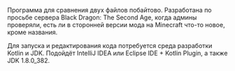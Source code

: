 Программа для сравнения двух файлов побайтово. Разработана по просьбе сервера Black Dragon: The Second Age, когда админы проверяли, есть ли в сторонней версии мода на Minecraft что-то новое, кроме названия.

Для запуска и редактирования кода потребуется среда разработки Kotlin и JDK. Подойдёт IntelliJ IDEA или Eclipse IDE + Kotlin Plugin, а также JDK 1.8.0_382.
